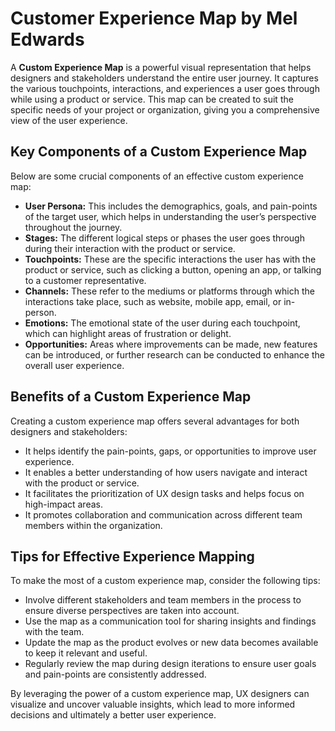 # Customer Experience Map by Mel Edwards

A **Custom Experience Map** is a powerful visual representation that helps designers and stakeholders understand the entire user journey. It captures the various touchpoints, interactions, and experiences a user goes through while using a product or service. This map can be created to suit the specific needs of your project or organization, giving you a comprehensive view of the user experience.

## Key Components of a Custom Experience Map

Below are some crucial components of an effective custom experience map:

- **User Persona:** This includes the demographics, goals, and pain-points of the target user, which helps in understanding the user’s perspective throughout the journey.
- **Stages:** The different logical steps or phases the user goes through during their interaction with the product or service.
- **Touchpoints:** These are the specific interactions the user has with the product or service, such as clicking a button, opening an app, or talking to a customer representative.
- **Channels:** These refer to the mediums or platforms through which the interactions take place, such as website, mobile app, email, or in-person.
- **Emotions:** The emotional state of the user during each touchpoint, which can highlight areas of frustration or delight.
- **Opportunities:** Areas where improvements can be made, new features can be introduced, or further research can be conducted to enhance the overall user experience.

## Benefits of a Custom Experience Map

Creating a custom experience map offers several advantages for both designers and stakeholders:

- It helps identify the pain-points, gaps, or opportunities to improve user experience.
- It enables a better understanding of how users navigate and interact with the product or service.
- It facilitates the prioritization of UX design tasks and helps focus on high-impact areas.
- It promotes collaboration and communication across different team members within the organization.

## Tips for Effective Experience Mapping

To make the most of a custom experience map, consider the following tips:

- Involve different stakeholders and team members in the process to ensure diverse perspectives are taken into account.
- Use the map as a communication tool for sharing insights and findings with the team.
- Update the map as the product evolves or new data becomes available to keep it relevant and useful.
- Regularly review the map during design iterations to ensure user goals and pain-points are consistently addressed.

By leveraging the power of a custom experience map, UX designers can visualize and uncover valuable insights, which lead to more informed decisions and ultimately a better user experience.
